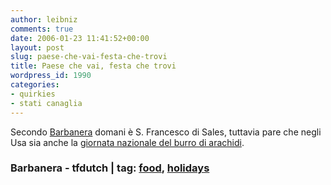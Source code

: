 ```yaml
---
author: leibniz
comments: true
date: 2006-01-23 11:41:52+00:00
layout: post
slug: paese-che-vai-festa-che-trovi
title: Paese che vai, festa che trovi
wordpress_id: 1990
categories:
- quirkies
- stati canaglia
---
```


Secondo [Barbanera](http://www.barbanera.it/) domani è S. Francesco di Sales, tuttavia pare che negli Usa sia anche la [giornata nazionale del burro di arachidi](http://www.tfdutch.com/foodh.htm).


### Barbanera - tfdutch | tag: [food](http://www.technorati.com/tags/food), [holidays](http://www.technorati.com/tags/holidays)
